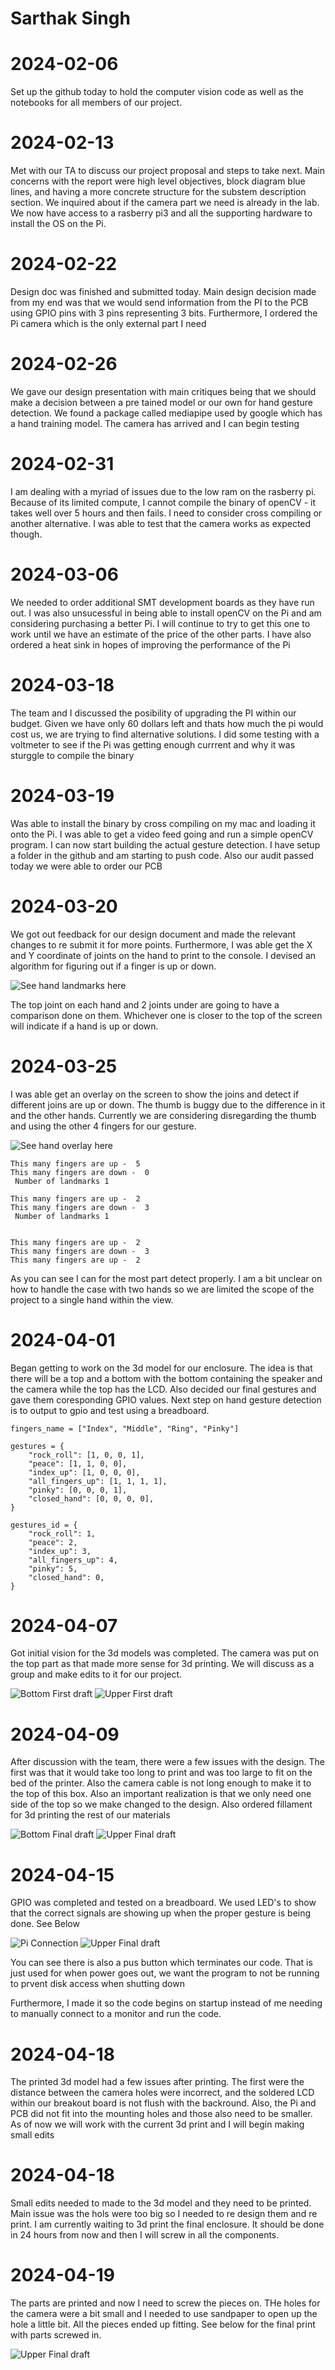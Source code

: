 # Sarthak Singh

# 2024-02-06
Set up the github today to hold the computer vision code as well as the notebooks for all members of our project. 

# 2024-02-13 
Met with our TA to discuss our project proposal and steps to take next. Main concerns with the report were high level objectives, block diagram blue lines, and  having a more concrete structure for the substem description section. We inquired about if the camera part we need is already in the lab. We now have access to a rasberry pi3 and all the supporting hardware to install the OS on the Pi. 

# 2024-02-22 
Design doc was finished and submitted today. Main design decision made from my end was that we would send information from the PI to the PCB using GPIO pins with 3 pins representing 3 bits. Furthermore, I ordered the Pi camera which is the only external part I need

# 2024-02-26 
We gave our design presentation with main critiques being that we should make a decision between a pre tained model or our own for hand gesture detection. We found a package called mediapipe used by google which has a hand training model. The camera has arrived and I can begin testing

# 2024-02-31
I am dealing with a myriad of issues due to the low ram on the rasberry pi. Because of its limited compute, I cannot compile the binary of openCV - it takes well over 5 hours and then fails. I need to consider cross compiling or another alternative. I was able to test that the camera works as expected though. 

# 2024-03-06
We needed to order additional SMT development boards as they have run out. I was also unsucessful in being able to install openCV on the Pi and am considering purchasing a better Pi. I will continue to try to get this one to work until we have an estimate of the price of the other parts. I have also ordered a heat sink in hopes of improving the performance of the Pi

# 2024-03-18
The team and I discussed the posibility of upgrading the PI within our budget. Given we have only 60 dollars left and thats how much the pi would cost us, we are trying to find alternative solutions. I did some testing with a voltmeter to see if the Pi was getting enough currrent and why it was sturggle to compile the binary 

# 2024-03-19
Was able to install the binary by cross compiling on my mac and loading it onto the Pi. I was able to get a video feed going and run a simple openCV program. I can now start building the actual gesture detection. I have setup a folder in the github and am starting to push code. Also our audit passed today we were able to order our PCB

# 2024-03-20
We got out feedback for our design document and made the relevant changes to re submit it for more points. Furthermore, I was able get the X and Y coordinate of joints on the hand to print to the console. I devised an algorithm for figuring out if a finger is up or down. 

![See hand landmarks here](/notebooks/sarthak/HandLandmarks.png)

The top joint on each hand and 2 joints under are going to have a comparison done on them. Whichever one is closer to the top of the screen will indicate if a hand is up or down. 

# 2024-03-25
I was able get an overlay on the screen to show the joins and detect if different joins are up or down. The thumb is buggy due to the difference in it and the other hands. Currently we are considering disregarding the thumb and using the other 4 fingers for our gesture. 

![See hand overlay here](/notebooks/sarthak/HandGestureOverlay.png)

```
This many fingers are up -  5
This many fingers are down -  0
 Number of landmarks 1

This many fingers are up -  2
This many fingers are down -  3
 Number of landmarks 1


This many fingers are up -  2
This many fingers are down -  3
This many fingers are up -  2
```

As you can see I can for the most part detect properly. I am a bit unclear on how to handle the case with two hands so we are limited the scope of the project to a single hand within the view. 

# 2024-04-01
Began getting to work on the 3d model for our enclosure. The idea is that there will be a top and a bottom with the bottom containing the speaker and the camera while the top has the LCD. Also decided our final gestures and gave them coresponding GPIO values. Next step on hand gesture detection is to output to gpio and test using a breadboard. 

```
fingers_name = ["Index", "Middle", "Ring", "Pinky"]

gestures = {
    "rock_roll": [1, 0, 0, 1],
    "peace": [1, 1, 0, 0],
    "index_up": [1, 0, 0, 0],
    "all_fingers_up": [1, 1, 1, 1],
    "pinky": [0, 0, 0, 1],
    "closed_hand": [0, 0, 0, 0],
}

gestures_id = {
    "rock_roll": 1,
    "peace": 2,
    "index_up": 3,
    "all_fingers_up": 4,
    "pinky": 5,
    "closed_hand": 0,
}
```


# 2024-04-07
Got initial vision for the 3d models was completed. The camera was put on the top part as that made more sense for 3d printing. We will discuss as a group and make edits to it for our project. 

![Bottom First draft](/notebooks/sarthak/OriginalBottomVision.png)
![Upper First draft](/notebooks/sarthak/OriginalTopVision.png)

# 2024-04-09
After discussion with the team, there were a few issues with the design. The first was that it would take too long to print and was too large to fit on the bed of the printer. Also the camera cable is not long enough to make it to the top of this box. Also an important realization is that we only need one side of the top so we make changed to the design. Also ordered fillament for 3d printing the rest of our materials 

![Bottom Final draft](/notebooks/sarthak/finalBottom.png)
![Upper Final draft](/notebooks/sarthak/finalTop.png)



# 2024-04-15
GPIO was completed and tested on a breadboard. We used LED's to show that the correct signals are showing up when the proper gesture is being done. See Below


![Pi Connection](/notebooks/sarthak/raspberryPi.jpg)
![Upper Final draft](/notebooks/sarthak/breadboard.jpg)

You can see there is also a pus button which terminates our code. That is just used for when power goes out, we want the program to not be running to prvent disk access when shutting down 

Furthermore, I made it so the code begins on startup instead of me needing to manually connect to a monitor and run the code. 

# 2024-04-18
The printed 3d model had a few issues after printing. The first were the distance between the camera holes were incorrect, and the soldered LCD within our breakout board is not flush with the backround. Also, the Pi and PCB did not fit into the mounting holes and those also need to be smaller. As of now we will work with the current 3d print and I will begin making small edits

# 2024-04-18
Small edits needed to made to the 3d model and they need to be printed. Main issue was the hols were too big so I needed to re design them and re print. I am currently waiting to 3d print the final enclosure. It should be done in 24 hours from now and then I will screw in all the components. 

# 2024-04-19
The parts are printed and now I need to screw the pieces on. THe holes for the camera were a bit small and I needed to use sandpaper to open up the hole a little bit. All the pieces ended up fitting. See below for the final print with parts screwed in. 

![Upper Final draft](/notebooks/sarthak/finalEnclosure.jpeg)